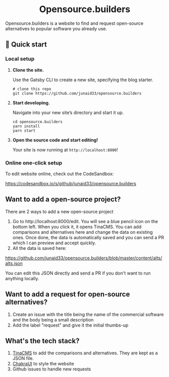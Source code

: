 <h1 align="center">
Opensource.builders
</h1>

Opensource.builders is a website to find and request open-source alternatives to popular software you already use.

## 🚀 Quick start

### Local setup

1.  **Clone the site.**

    Use the Gatsby CLI to create a new site, specifying the blog starter.

    ```shell
    # clone this repo
    git clone https://github.com/junaid33/opensource.builders
    ```

1.  **Start developing.**

    Navigate into your new site’s directory and start it up.

    ```shell
    cd opensource.builders
    yarn install
    yarn start
    ```

1.  **Open the source code and start editing!**

    Your site is now running at `http://localhost:8000`!

### Online one-click setup

To edit website online, check out the CodeSandbox:

https://codesandbox.io/s/github/junaid33/opensource.builders

## Want to add a open-source project?

There are 2 ways to add a new open-source project
1. Go to http://localhost:8000/edit. You will see a blue pencil icon on the bottom left. When you click it, it opens TinaCMS. You can add comparisons and alternatives here and change the data on existing ones. Once done, the data is automatically saved and you can send a PR which I can preview and accept quickly.
2. All the data is saved here:

https://github.com/junaid33/opensource.builders/blob/master/content/alts/alts.json

You can edit this JSON directly and send a PR if you don't want to run anything locally.

## Want to add a request for open-source alternatives?

1. Create an issue with the title being the name of the commercial software and the body being a small description
2. Add the label "request" and give it the initial thumbs-up

## What's the tech stack?
1. [TinaCMS](https://github.com/tinacms/tinacms) to add the comparisons and alternatives. They are kept as a JSON file.
2. [ChakraUI](https://github.com/chakra-ui/chakra-ui) to style the website
3. Github issues to handle new requests
